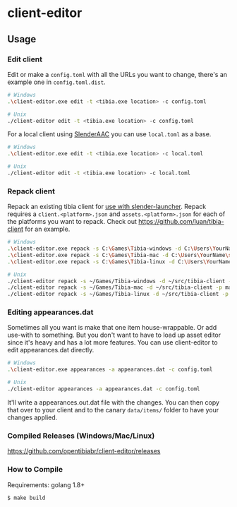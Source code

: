 # client-editor

## Usage

### Edit client

Edit or make a `config.toml` with all the URLs you want to change, there's an example one in `config.toml.dist`.

```bash
# Windows
.\client-editor.exe edit -t <tibia.exe location> -c config.toml

# Unix
./client-editor edit -t <tibia.exe location> -c config.toml
```

For a local client using [SlenderAAC](https://github.com/luan/slenderaac) you can use `local.toml` as a base.

```bash
# Windows
.\client-editor.exe edit -t <tibia.exe location> -c local.toml

# Unix
./client-editor edit -t <tibia.exe location> -c local.toml
```

### Repack client

Repack an existing tibia client for [use with slender-launcher](https://github.com/luan/slender-launcher). Repack requires a `client.<platform>.json` and `assets.<platform>.json` for each of the platforms you want to repack. Check out https://github.com/luan/tibia-client for an example.

```bash
# Windows
.\client-editor.exe repack -s C:\Games\Tibia-windows -d C:\Users\YourName\src\tibia-client -p windows
.\client-editor.exe repack -s C:\Games\Tibia-mac -d C:\Users\YourName\src\tibia-client -p mac
.\client-editor.exe repack -s C:\Games\Tibia-linux -d C:\Users\YourName\src\tibia-client -p linux

# Unix
./client-editor repack -s ~/Games/Tibia-windows -d ~/src/tibia-client -p windows
./client-editor repack -s ~/Games/Tibia-mac -d ~/src/tibia-client -p mac
./client-editor repack -s ~/Games/Tibia-linux -d ~/src/tibia-client -p linux
```

### Editing appearances.dat

Sometimes all you want is make that one item house-wrappable. Or add use-with to something. But you don't want to have to load up asset editor since it's heavy and has a lot more features. You can use client-editor to edit appearances.dat directly.

```bash
# Windows
.\client-editor.exe appearances -a appearances.dat -c config.toml

# Unix
./client-editor appearances -a appearances.dat -c config.toml
```

It'll write a appearances.out.dat file with the changes. You can then copy that over to your client and to the canary `data/items/` folder to have your changes applied.

### Compiled Releases (Windows/Mac/Linux)

https://github.com/opentibiabr/client-editor/releases

### How to Compile

Requirements: golang 1.8+

```bash
$ make build
```
